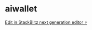 # aiwallet

[Edit in StackBlitz next generation editor ⚡️](https://stackblitz.com/~/github.com/lovingawz/aiwallet)